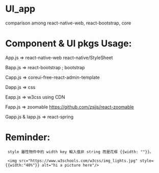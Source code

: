 # UI_app
comparison among react-native-web, react-bootstrap, core

# Component & UI pkgs Usage:

App.js => react-native-web react-native/StyleSheet

Bapp.js => react-bootstrap ; bootstrap

Capp.js => coreui-free-react-admin-template

Dapp.js => css

Eapp.js => w3css using CDN <link/>

Fapp.js => zoomable https://github.com/zsjjs/react-zoomable 

Gapp.js & Iapp.js => react-spring

# Reminder:

     style 屬性物件中的 width key 輸入值非 string 而是花框 {{width: ""}}。 

     <img src="https://www.w3schools.com/w3css/img_lights.jpg" style={{width:"40%"}} alt="hi a picture here"/>


